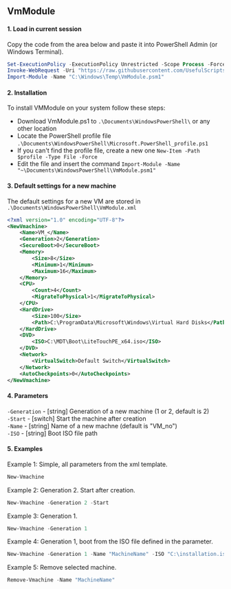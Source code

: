 ## VmModule

#### 1. Load in current session

Copy the code from the area below and paste it into PowerShell Admin (or Windows Terminal).

```powershell
Set-ExecutionPolicy -ExecutionPolicy Unrestricted -Scope Process -Force
Invoke-WebRequest -Uri "https://raw.githubusercontent.com/UsefulScripts01/PsModules/main/VmModule.psm1" -OutFile "C:\Windows\Temp\VmModule.psm1"
Import-Module -Name "C:\Windows\Temp\VmModule.psm1"
```


#### 2. Installation

To install VMModule on your system follow these steps:
- Download VmModule.ps1 to `.\Documents\WindowsPowerShell\` or any other location
- Locate the PowerShell profile file `.\Documents\WindowsPowerShell\Microsoft.PowerShell_profile.ps1`
- If you can't find the profile file, create a new one `New-Item -Path $profile -Type File -Force`
- Edit the file and insert the command `Import-Module -Name "~\Documents\WindowsPowerShell\VmModule.psm1"`


#### 3. Default settings for a new machine

The default settings for a new VM are stored in `.\Documents\WindowsPowerShell\VmModule.xml`

```xml
<?xml version="1.0" encoding="UTF-8"?>
<NewVmachine>
    <Name>VM_</Name>
    <Generation>2</Generation>
    <SecureBoot>0</SecureBoot>
    <Memory>
        <Size>8</Size>
        <Minimum>1</Minimum>
        <Maximum>16</Maximum>
    </Memory>
    <CPU>
        <Count>4</Count>
        <MigrateToPhysical>1</MigrateToPhysical>
    </CPU>
    <HardDrive>
        <Size>100</Size>
        <Path>C:\ProgramData\Microsoft\Windows\Virtual Hard Disks</Path>
    </HardDrive>
    <DVD>
        <ISO>C:\MDT\Boot\LiteTouchPE_x64.iso</ISO>
    </DVD>
    <Network>
        <VirtualSwitch>Default Switch</VirtualSwitch>
    </Network>
    <AutoCheckpoints>0</AutoCheckpoints>
</NewVmachine>
```

#### 4. Parameters

`-Generation` - [string] Generation of a new machine (1 or 2, default is 2) \
`-Start` - [switch] Start the machine after creation \
`-Name` - [string] Name of a new machne (default is "VM_no") \
`-ISO` - [string] Boot ISO file path


#### 5. Examples

Example 1: Simple, all parameters from the xml template.
```powershell
New-Vmachine
```
Example 2: Generation 2. Start after creation.
```powershell
New-Vmachine -Generation 2 -Start
```
Example 3: Generation 1.
```powershell
New-Vmachine -Generation 1
```
Example 4: Generation 1, boot from the ISO file defined in the parameter.
```powershell
New-Vmachine -Generation 1 -Name "MachineName" -ISO "C:\installation.iso"
```
Example 5: Remove selected machine.
```powershell
Remove-Vmachine -Name "MachineName"
```

